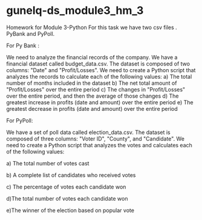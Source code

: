 # gunelq-ds_module3_hm_3
Homework for Module 3-Python
For this task we have two csv files . PyBank and PyPoll.


For Py Bank : 


We need to  analyze the financial records of the company. We have a financial dataset called budget_data.csv. The dataset is composed of two columns: "Date" and "Profit/Losses".
We need to create a Python script that analyzes the records to calculate each of the following values:
a) The total number of months included in the dataset
b) The net total amount of "Profit/Losses" over the entire period
c) The changes in "Profit/Losses" over the entire period, and then the average of those changes
d) The greatest increase in profits (date and amount) over the entire period
e) The greatest decrease in profits (date and amount) over the entire period


For PyPoll:

We have a set of poll data called election_data.csv. The dataset is composed of three columns: "Voter ID", "County", and "Candidate". 
We need  to create a Python script that analyzes the votes and calculates each of the following values:

a) The total number of votes cast

b) A complete list of candidates who received votes

c) The percentage of votes each candidate won

d)The total number of votes each candidate won

e)The winner of the election based on popular vote


